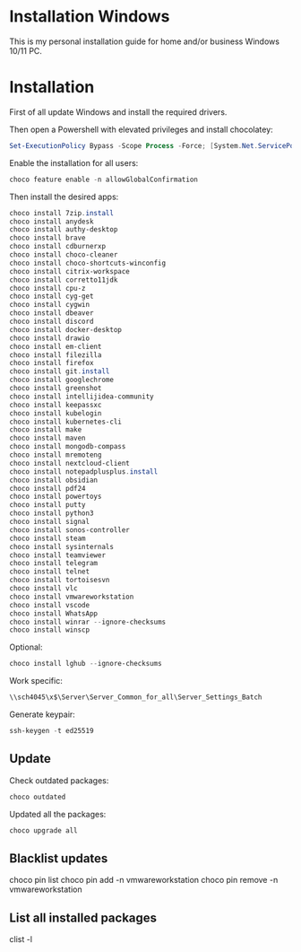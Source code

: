 # Installation Windows

This is my personal installation guide for home and/or business Windows 10/11 PC.

# Installation

First of all update Windows and install the required drivers.

Then open a Powershell with elevated privileges and install chocolatey:

```powershell
Set-ExecutionPolicy Bypass -Scope Process -Force; [System.Net.ServicePointManager]::SecurityProtocol = [System.Net.ServicePointManager]::SecurityProtocol -bor 3072; iex ((New-Object System.Net.WebClient).DownloadString('https://chocolatey.org/install.ps1'))
```

Enable the installation for all users:

```powershell
choco feature enable -n allowGlobalConfirmation
```

Then install the desired apps:

```powershell
choco install 7zip.install
choco install anydesk
choco install authy-desktop
choco install brave
choco install cdburnerxp
choco install choco-cleaner
choco install choco-shortcuts-winconfig
choco install citrix-workspace
choco install corretto11jdk
choco install cpu-z
choco install cyg-get
choco install cygwin
choco install dbeaver
choco install discord
choco install docker-desktop
choco install drawio
choco install em-client
choco install filezilla
choco install firefox
choco install git.install
choco install googlechrome
choco install greenshot
choco install intellijidea-community
choco install keepassxc
choco install kubelogin
choco install kubernetes-cli
choco install make
choco install maven
choco install mongodb-compass
choco install mremoteng
choco install nextcloud-client
choco install notepadplusplus.install
choco install obsidian
choco install pdf24
choco install powertoys
choco install putty
choco install python3
choco install signal
choco install sonos-controller
choco install steam
choco install sysinternals
choco install teamviewer
choco install telegram
choco install telnet
choco install tortoisesvn
choco install vlc
choco install vmwareworkstation
choco install vscode
choco install WhatsApp
choco install winrar --ignore-checksums
choco install winscp

```

Optional:

```powershell
choco install lghub --ignore-checksums
```

Work specific:

```powershell
\\sch4045\x$\Server\Server_Common_for_all\Server_Settings_Batch
```

Generate keypair:

```powershell
ssh-keygen -t ed25519
```

## Update

Check outdated packages:

```powershell
choco outdated
```

Updated all the packages:

```powershell
choco upgrade all
```

## Blacklist updates

choco pin list
choco pin add -n vmwareworkstation
choco pin remove -n vmwareworkstation

## List all installed packages

clist -l
